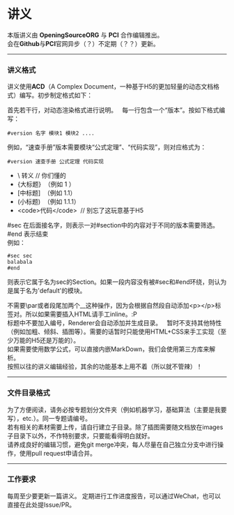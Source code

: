 # 讲义

本版讲义由 **OpeningSourceORG** 与 **PCI** 合作编辑推出。<br/>
会在**Github**与**PCI**官网异步（？）不定期（？？）更新。  

------------

### 讲义格式

讲义使用**ACD**（A Complex Document，一种基于H5的更加轻量的动态文档格式）编写。初步制定格式如下：  

首先若干行，对动态渲染格式进行说明。  
每一行包含一个“版本”。按如下格式编写：
```
#version 名字 模块1 模块2 ....
```
例如，“速查手册”版本需要模块“公式定理”、“代码实现”，则对应格式为：
```
#version 速查手册 公式定理 代码实现
```

- \\ 转义  // 你们懂的
- \{大标题\}  （例如 1 ）
- \[中标题\]  （例如 1.1）
- \(小标题\)  （例如 1.1.1）
- \<code\>代码\</code\>  // 别忘了这玩意基于H5

#sec 在后面接名字，则表示一对#section中的内容对于不同的版本需要筛选。<br/>
#end 表示结束<br/>
例如：
```
#sec sec
balabala
#end
```
则表示它属于名为sec的Section。如果一段内容没有被#sec和#end环绕，则认为是属于名为'default'的模块。<br/>


不需要\par或者段尾加两个__这种操作，因为会根据自然段自动添加\<p\>\</p\>标签对。所以如果需要插入HTML请手工inline。:P  
标题中不要加入编号，Renderer会自动添加并生成目录。  
暂时不支持其他特性（例如加粗、倾斜、插图等）。需要的话暂时只能使用HTML+CSS来手工实现（至少万能的H5还是万能的）。  
如果需要使用数学公式，可以直接内嵌MarkDown，我们会使用第三方库来解析。  
按照以往的讲义编辑经验，其余的功能基本上用不着（所以就不管辣）！  

------------

### 文件目录格式

为了方便阅读，请务必按专题划分文件夹（例如机器学习，基础算法（主要是我要写），etc.）。同一专题请编号。<br/>
若有相关的素材需要上传，请自行建立子目录。除了插图需要随文档放在images子目录下以外，不作特别要求，只要能看得明白就好。<br/>
请养成良好的编辑习惯，避免git merge冲突，每人尽量在自己独立分支中进行操作，使用pull request申请合并。<br/>

------------

### 工作要求

每周至少要更新一篇讲义。
定期进行工作进度报告，可以通过WeChat，也可以直接在此处提Issue/PR。
